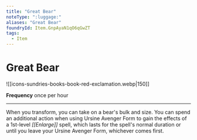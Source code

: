 ```yaml
---
title: "Great Bear"
noteType: ":luggage:"
aliases: "Great Bear"
foundryId: Item.GnpAyaN1qO6qGwZT
tags:
  - Item
---
```


# Great Bear
![[icons-sundries-books-book-red-exclamation.webp|150]]

**Frequency** once per hour

* * *

When you transform, you can take on a bear's bulk and size. You can spend an additional action when using Ursine Avenger Form to gain the effects of a 1st-level _[[Enlarge]]_ spell, which lasts for the spell's normal duration or until you leave your Ursine Avenger Form, whichever comes first.
